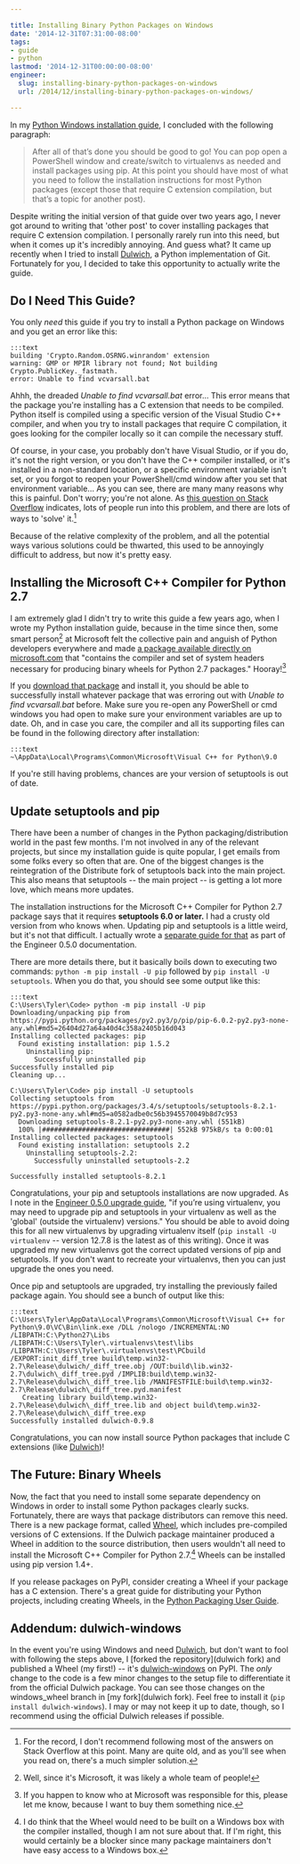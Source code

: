```yaml
---

title: Installing Binary Python Packages on Windows
date: '2014-12-31T07:31:00-08:00'
tags:
- guide
- python
lastmod: '2014-12-31T00:00:00-08:00'
engineer:
  slug: installing-binary-python-packages-on-windows
  url: /2014/12/installing-binary-python-packages-on-windows/

---
```


In my [Python Windows installation guide][], I concluded with the following paragraph:

> After all of that’s done you should be good to go! You can pop open a PowerShell window and create/switch to virtualenvs as needed and install packages using pip. At this point you should have most of what you need to follow the installation instructions for most Python packages (except those that require C extension compilation, but that’s a topic for another post).

Despite writing the initial version of that guide over two years ago, I never got around to writing that 'other post' to cover installing packages that require C extension compilation. I personally rarely run into this need, but when it comes up it's incredibly annoying. And guess what? It came up recently when I tried to install [Dulwich][], a Python implementation of Git. Fortunately for you, I decided to take this opportunity to actually write the guide.


## Do I Need This Guide?

You only *need* this guide if you try to install a Python package on Windows and you get an error like this:

    :::text
    building 'Crypto.Random.OSRNG.winrandom' extension
    warning: GMP or MPIR library not found; Not building Crypto.PublicKey._fastmath.
    error: Unable to find vcvarsall.bat

Ahhh, the dreaded *Unable to find vcvarsall.bat* error... This error means that the package you're installing has a C extension that needs to be compiled. Python itself is compiled using a specific version of the Visual Studio C++ compiler, and when you try to install packages that require C compilation, it goes looking for the compiler locally so it can compile the necessary stuff.

Of course, in your case, you probably don't have Visual Studio, or if you do, it's not the right version, or you don't have the C++ compiler installed, or it's installed in a non-standard location, or a specific environment variable isn't set, or you forgot to reopen your PowerShell/cmd window after you set that environment variable... As you can see, there are many many reasons why this is painful. Don't worry; you're not alone. As [this question on Stack Overflow][stackoverflow] indicates, lots of people run into this problem, and there are lots of ways to 'solve' it.[^1]

Because of the relative complexity of the problem, and all the potential ways various solutions could be thwarted, this used to be annoyingly difficult to address, but now it's pretty easy.


## Installing the Microsoft C++ Compiler for Python 2.7

I am extremely glad I didn't try to write this guide a few years ago, when I wrote my Python installation guide, because in the time since then, some smart person[^2] at Microsoft felt the collective pain and anguish of Python developers everywhere and made [a package available directly on microsoft.com][msft_package] that "contains the compiler and set of system headers necessary for producing binary wheels for Python 2.7 packages." Hooray![^3]

If you [download that package][msft_package] and install it, you should be able to successfully install whatever package that was erroring out with *Unable to find vcvarsall.bat* before. Make sure you re-open any PowerShell or cmd windows you had open to make sure your environment variables are up to date. Oh, and in case you care, the compiler and all its supporting files can be found in the following directory after installation:

    :::text
    ~\AppData\Local\Programs\Common\Microsoft\Visual C++ for Python\9.0

If you're still having problems, chances are your version of setuptools is out of date.


## Update setuptools and pip

There have been a number of changes in the Python packaging/distribution world in the past few months. I'm not involved in any of the relevant projects, but since my installation guide is quite popular, I get emails from some folks every so often that are. One of the biggest changes is the reintegration of the Distribute fork of setuptools back into the main project. This also means that setuptools -- the main project -- is getting a lot more love, which means more updates.

The installation instructions for the Microsoft C++ Compiler for Python 2.7 package says that it requires **setuptools 6.0 or later.** I had a crusty old version from who knows when. Updating pip and setuptools is a little weird, but it's not that difficult. I actually wrote a [separate guide for that][engineer_upgrade] as part of the Engineer 0.5.0 documentation.

There are more details there, but it basically boils down to executing two commands: `python -m pip install -U pip` followed by `pip install -U setuptools`. When you do that, you should see some output like this:

    :::text
    C:\Users\Tyler\Code> python -m pip install -U pip
    Downloading/unpacking pip from https://pypi.python.org/packages/py2.py3/p/pip/pip-6.0.2-py2.py3-none-any.whl#md5=26404d27a64a40d4c358a2405b16d043
    Installing collected packages: pip
      Found existing installation: pip 1.5.2
        Uninstalling pip:
          Successfully uninstalled pip
    Successfully installed pip
    Cleaning up...

    C:\Users\Tyler\Code> pip install -U setuptools
    Collecting setuptools from https://pypi.python.org/packages/3.4/s/setuptools/setuptools-8.2.1-py2.py3-none-any.whl#md5=a0582adbe0c56b3945570049b8d7c953
      Downloading setuptools-8.2.1-py2.py3-none-any.whl (551kB)
      100% |################################| 552kB 975kB/s ta 0:00:01
    Installing collected packages: setuptools
      Found existing installation: setuptools 2.2
        Uninstalling setuptools-2.2:
          Successfully uninstalled setuptools-2.2

    Successfully installed setuptools-8.2.1

Congratulations, your pip and setuptools installations are now upgraded. As I note in the [Engineer 0.5.0 upgrade guide][engineer_upgrade], "if you’re using virtualenv, you may need to upgrade pip and setuptools in your virtualenv as well as the 'global' (outside the virtualenv) versions." You should be able to avoid doing this for all new virtualenvs by upgrading virtualenv itself (`pip install -U virtualenv` -- version 12.7.8 is the latest as of this writing). Once it was upgraded my new virtualenvs got the correct updated versions of pip and setuptools. If you don't want to recreate your virtualenvs, then you can just upgrade the ones you need.

Once pip and setuptools are upgraded, try installing the previously failed package again. You should see a bunch of output like this:

    :::text
    C:\Users\Tyler\AppData\Local\Programs\Common\Microsoft\Visual C++ for Python\9.0\VC\Bin\link.exe /DLL /nologo /INCREMENTAL:NO /LIBPATH:C:\Python27\Libs /LIBPATH:C:\Users\Tyler\.virtualenvs\test\libs /LIBPATH:C:\Users\Tyler\.virtualenvs\test\PCbuild /EXPORT:init_diff_tree build\temp.win32-2.7\Release\dulwich/_diff_tree.obj /OUT:build\lib.win32-2.7\dulwich\_diff_tree.pyd /IMPLIB:build\temp.win32-2.7\Release\dulwich\_diff_tree.lib /MANIFESTFILE:build\temp.win32-2.7\Release\dulwich\_diff_tree.pyd.manifest
       Creating library build\temp.win32-2.7\Release\dulwich\_diff_tree.lib and object build\temp.win32-2.7\Release\dulwich\_diff_tree.exp
    Successfully installed dulwich-0.9.8

Congratulations, you can now install source Python packages that include C extensions (like [Dulwich][])!


## The Future: Binary Wheels

Now, the fact that you need to install some separate dependency on Windows in order to install some Python packages clearly sucks. Fortunately, there are ways that package distributors can remove this need. There is a new package format, called [Wheel][], which includes pre-compiled versions of C extensions. If the Dulwich package maintainer produced a Wheel in addition to the source distribution, then users wouldn't all need to install the Microsoft C++ Compiler for Python 2.7.[^4] Wheels can be installed using pip version 1.4+.

If you release packages on PyPI, consider creating a Wheel if your package has a C extension. There's a great guide for distributing your Python projects, including creating Wheels, in the [Python Packaging User Guide][].


## Addendum: dulwich-windows

In the event you're using Windows and need [Dulwich][], but don't want to fool with following the steps above, I [forked the repository](dulwich fork) and published a Wheel (my first!) -- it's [dulwich-windows][] on PyPI. The *only* change to the code is a few minor changes to the setup file to differentiate it from the official Dulwich package. You can see those changes on the windows_wheel branch in [my fork](dulwich fork). Feel free to install it (`pip install dulwich-windows`). I may or may not keep it up to date, though, so I recommend using the official Dulwich releases if possible.


[^1]: For the record, I don't recommend following most of the answers on Stack Overflow at this point. Many are quite old, and as you'll see when you read on, there's a much simpler solution.

[^2]: Well, since it's Microsoft, it was likely a whole team of people!

[^3]: If you happen to know who at Microsoft was responsible for this, please let me know, because I want to buy them something nice.

[^4]: I do think that the Wheel would need to be built on a Windows box with the compiler installed, though I am not sure about that. If I'm right, this would certainly be a blocker since many package maintainers don't have easy access to a Windows box.


[Dulwich]: https://www.samba.org/~jelmer/dulwich/
[dulwich fork]: https://github.com/tylerbutler/dulwich
[dulwich-windows]: https://pypi.python.org/pypi/dulwich-windows
[Python Windows installation guide]: /2012/05/how-to-install-python-pip-and-virtualenv-on-windows-with-powershell/
[stackoverflow]: http://stackoverflow.com/questions/2817869/error-unable-to-find-vcvarsall-bat
[msft_package]: https://www.microsoft.com/en-us/download/details.aspx?id=44266
[engineer_upgrade]: http://engineer.readthedocs.org/en/master/upgrade.html
[Wheel]: https://pypa.io/en/latest/peps/#pep427s
[Python Packaging User Guide]: http://python-packaging-user-guide.readthedocs.org/en/latest/distributing.html
